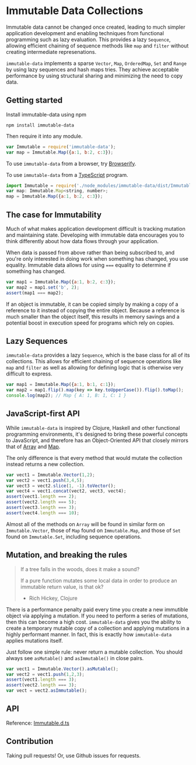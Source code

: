 Immutable Data Collections
==========================

Immutable data cannot be changed once created, leading to much simpler
application development and enabling techniques from functional programming such
as lazy evaluation. This provides a lazy `Sequence`, allowing efficient chaining
of sequence methods like `map` and `filter` without creating intermediate
represenations.

`immutable-data` implements a sparse `Vector`, `Map`, `OrderedMap`, `Set` and
`Range` by using lazy sequences and hash maps tries. They achieve acceptable
performance by using structural sharing and minimizing the need to copy data.


Getting started
---------------

Install immutable-data using npm

```shell
npm install immutable-data
```

Then require it into any module.

```javascript
var Immutable = require('immutable-data');
var map = Immutable.Map({a:1, b:2, c:3});
```

To use `immutable-data` from a browser, try [Browserify](http://browserify.org/).

To use `immutable-data` from a [TypeScript](http://www.typescriptlang.org/) program.

```javascript
import Immutable = require('./node_modules/immutable-data/dist/Immutable');
var map: Immutable.Map<string, number>;
map = Immutable.Map({a:1, b:2, c:3});
```


The case for Immutability
-------------------------

Much of what makes application development difficult is tracking mutation and
maintaining state. Developing with immutable data encourages you to think
differently about how data flows through your application.

When data is passed from above rather than being subscribed to, and you're only
interested in doing work when something has changed, you use equality. Immutable
data allows for using `===` equality to determine if something has changed.

```javascript
var map1 = Immutable.Map({a:1, b:2, c:3});
var map2 = map1.set('b', 2);
assert(map1 === map2);
```

If an object is immutable, it can be copied simply by making a copy of a
reference to it instead of copying the entire object. Because a reference is
much smaller than the object itself, this results in memory savings and a
potential boost in execution speed for programs which rely on copies.


Lazy Sequences
--------------

`immutable-data` provides a lazy `Sequence`, which is the base class for all of
its collections. This allows for efficient chaining of sequence operations like
`map` and `filter` as well as allowing for defining logic that is otherwise very
difficult to express.

```javascript
var map1 = Immutable.Map({a:1, b:1, c:1});
var map2 = map1.flip().map(key => key.toUpperCase()).flip().toMap();
console.log(map2); // Map { A: 1, B: 1, C: 1 }
```


JavaScript-first API
--------------------

While `immutable-data` is inspired by Clojure, Haskell and other functional
programming environments, it's designed to bring these powerful concepts to
JavaScript, and therefore has an Object-Oriented API that closely mirrors that
of [Array](https://developer.mozilla.org/en-US/docs/Web/JavaScript/Reference/Global_Objects/Array)
and [Map](https://developer.mozilla.org/en-US/docs/Web/JavaScript/Reference/Global_Objects/Map).

The only difference is that every method that would mutate the collection
instead returns a new collection.

```javascript
var vect1 = Immutable.Vector(1,2);
var vect2 = vect1.push(3,4,5);
var vect3 = vect2.slice(1, -1).toVector();
var vect4 = vect1.concat(vect2, vect3, vect4);
assert(vect1.length === 2);
assert(vect2.length === 5);
assert(vect3.length === 3);
assert(vect4.length === 10);
```

Almost all of the methods on `Array` will be found in similar form on
`Immutable.Vector`, those of `Map` found on `Immutable.Map`, and those of `Set`
found on `Immutable.Set`, including sequence operations.


Mutation, and breaking the rules
--------------------------------

> If a tree falls in the woods, does it make a sound?
>
> If a pure function mutates some local data in order to produce an immutable
> return value, is that ok?
>
> - Rich Hickey, Clojure

There is a performance penalty paid every time you create a new immutible object
via applying a mutation. If you need to perform a series of mutations, then this
can become a high cost. `immutable-data` gives you the ability to create a
temporary mutable copy of a collection and applying mutations in a highly
performant manner. In fact, this is exactly how `immutable-data` applies
mutations itself.

Just follow one simple rule: never return a mutable collection. You should
always see `asMutable()` and `asImmutable()` in close pairs.

```javascript
var vect1 = Immutable.Vector().asMutable();
var vect2 = vect1.push(1,2,3);
assert(vect1.length === 3);
assert(vect2.length === 3);
var vect = vect2.asImmutable();
```


API
---

Reference: [Immutable.d.ts](./type-definitions/Immutable.d.ts)


Contribution
------------

Taking pull requests! Or, use Github issues for requests.
